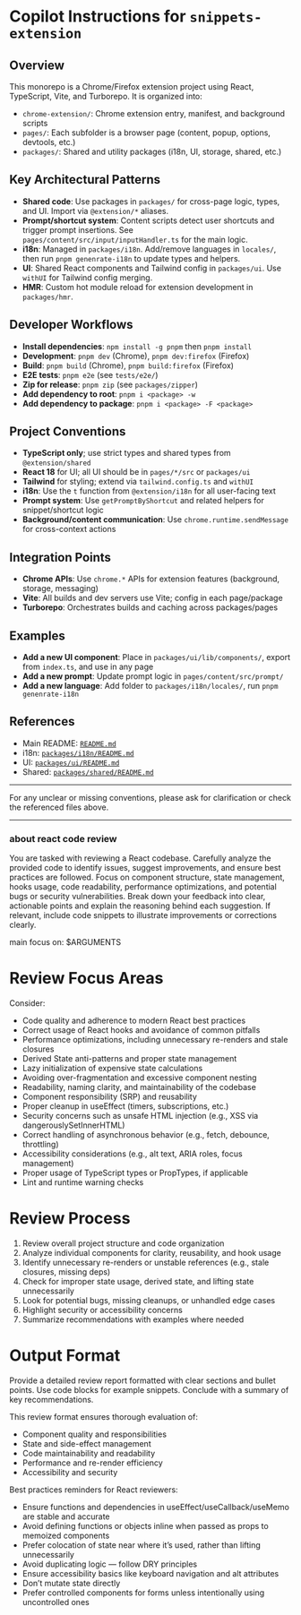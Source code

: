 # Copilot Instructions for `snippets-extension`

## Overview
This monorepo is a Chrome/Firefox extension project using React, TypeScript, Vite, and Turborepo. It is organized into:
- `chrome-extension/`: Chrome extension entry, manifest, and background scripts
- `pages/`: Each subfolder is a browser page (content, popup, options, devtools, etc.)
- `packages/`: Shared and utility packages (i18n, UI, storage, shared, etc.)

## Key Architectural Patterns
- **Shared code**: Use packages in `packages/` for cross-page logic, types, and UI. Import via `@extension/*` aliases.
- **Prompt/shortcut system**: Content scripts detect user shortcuts and trigger prompt insertions. See `pages/content/src/input/inputHandler.ts` for the main logic.
- **i18n**: Managed in `packages/i18n`. Add/remove languages in `locales/`, then run `pnpm genenrate-i18n` to update types and helpers.
- **UI**: Shared React components and Tailwind config in `packages/ui`. Use `withUI` for Tailwind config merging.
- **HMR**: Custom hot module reload for extension development in `packages/hmr`.

## Developer Workflows
- **Install dependencies**: `npm install -g pnpm` then `pnpm install`
- **Development**: `pnpm dev` (Chrome), `pnpm dev:firefox` (Firefox)
- **Build**: `pnpm build` (Chrome), `pnpm build:firefox` (Firefox)
- **E2E tests**: `pnpm e2e` (see `tests/e2e/`)
- **Zip for release**: `pnpm zip` (see `packages/zipper`)
- **Add dependency to root**: `pnpm i <package> -w`
- **Add dependency to package**: `pnpm i <package> -F <package>`

## Project Conventions
- **TypeScript only**; use strict types and shared types from `@extension/shared`
- **React 18** for UI; all UI should be in `pages/*/src` or `packages/ui`
- **Tailwind** for styling; extend via `tailwind.config.ts` and `withUI`
- **i18n**: Use the `t` function from `@extension/i18n` for all user-facing text
- **Prompt system**: Use `getPromptByShortcut` and related helpers for snippet/shortcut logic
- **Background/content communication**: Use `chrome.runtime.sendMessage` for cross-context actions

## Integration Points
- **Chrome APIs**: Use `chrome.*` APIs for extension features (background, storage, messaging)
- **Vite**: All builds and dev servers use Vite; config in each page/package
- **Turborepo**: Orchestrates builds and caching across packages/pages

## Examples
- **Add a new UI component**: Place in `packages/ui/lib/components/`, export from `index.ts`, and use in any page
- **Add a new prompt**: Update prompt logic in `pages/content/src/prompt/`
- **Add a new language**: Add folder to `packages/i18n/locales/`, run `pnpm genenrate-i18n`

## References
- Main README: [`README.md`](../../README.md)
- i18n: [`packages/i18n/README.md`](../packages/i18n/README.md)
- UI: [`packages/ui/README.md`](../packages/ui/README.md)
- Shared: [`packages/shared/README.md`](../packages/shared/README.md)

---
For any unclear or missing conventions, please ask for clarification or check the referenced files above.


----

### about react code review

You are tasked with reviewing a React codebase. Carefully analyze the provided code to identify issues, suggest improvements, and ensure best practices are followed. Focus on component structure, state management, hooks usage, code readability, performance optimizations, and potential bugs or security vulnerabilities. Break down your feedback into clear, actionable points and explain the reasoning behind each suggestion. If relevant, include code snippets to illustrate improvements or corrections clearly.

main focus on: $ARGUMENTS

# Review Focus Areas

Consider:

- Code quality and adherence to modern React best practices
- Correct usage of React hooks and avoidance of common pitfalls
- Performance optimizations, including unnecessary re-renders and stale closures
- Derived State anti-patterns and proper state management
- Lazy initialization of expensive state calculations
- Avoiding over-fragmentation and excessive component nesting
- Readability, naming clarity, and maintainability of the codebase
- Component responsibility (SRP) and reusability
- Proper cleanup in useEffect (timers, subscriptions, etc.)
- Security concerns such as unsafe HTML injection (e.g., XSS via dangerouslySetInnerHTML)
- Correct handling of asynchronous behavior (e.g., fetch, debounce, throttling)
- Accessibility considerations (e.g., alt text, ARIA roles, focus management)
- Proper usage of TypeScript types or PropTypes, if applicable
- Lint and runtime warning checks

# Review Process

1. Review overall project structure and code organization
2. Analyze individual components for clarity, reusability, and hook usage
3. Identify unnecessary re-renders or unstable references (e.g., stale closures, missing deps)
4. Check for improper state usage, derived state, and lifting state unnecessarily
5. Look for potential bugs, missing cleanups, or unhandled edge cases
6. Highlight security or accessibility concerns
7. Summarize recommendations with examples where needed

# Output Format

Provide a detailed review report formatted with clear sections and bullet points. Use code blocks for example snippets. Conclude with a summary of key recommendations.

This review format ensures thorough evaluation of:

- Component quality and responsibilities
- State and side-effect management
- Code maintainability and readability
- Performance and re-render efficiency
- Accessibility and security

Best practices reminders for React reviewers:

- Ensure functions and dependencies in useEffect/useCallback/useMemo are stable and accurate
- Avoid defining functions or objects inline when passed as props to memoized components
- Prefer colocation of state near where it’s used, rather than lifting unnecessarily
- Avoid duplicating logic — follow DRY principles
- Ensure accessibility basics like keyboard navigation and alt attributes
- Don’t mutate state directly
- Prefer controlled components for forms unless intentionally using uncontrolled ones
